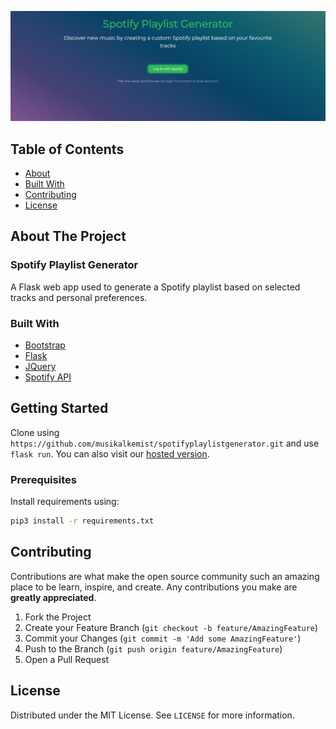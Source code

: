 ![screenshot](https://github.com/Harry-Lees/Spotify-Playlist-Generator1/blob/master/.github/screenshot.png) 

<!-- TABLE OF CONTENTS -->
## Table of Contents

* [About](#about-the-project)
* [Built With](#built-with)
* [Contributing](#contributing)
* [License](#license)

## About The Project

### Spotify Playlist Generator

A Flask web app used to generate a Spotify playlist based on selected tracks and personal preferences.

### Built With
* [Bootstrap](https://getbootstrap.com)
* [Flask](https://flask.palletsprojects.com/en/1.1.x/)
* [JQuery](https://jquery.com)
* [Spotify API](https://developer.spotify.com/documentation/web-api/)


<!-- GETTING STARTED -->
## Getting Started
Clone using `https://github.com/musikalkemist/spotifyplaylistgenerator.git` and use `flask run`. 
You can also visit our [hosted version](https://spotify-playlist-generator1.herokuapp.com/).

### Prerequisites

Install requirements using:

```sh
pip3 install -r requirements.txt
```

<!-- CONTRIBUTING -->
## Contributing

Contributions are what make the open source community such an amazing place to be learn, inspire, and create. Any contributions you make are **greatly appreciated**.

1. Fork the Project
2. Create your Feature Branch (`git checkout -b feature/AmazingFeature`)
3. Commit your Changes (`git commit -m 'Add some AmazingFeature'`)
4. Push to the Branch (`git push origin feature/AmazingFeature`)
5. Open a Pull Request

<!-- LICENSE -->
## License

Distributed under the MIT License. See `LICENSE` for more information.